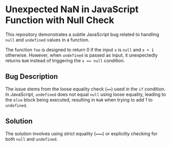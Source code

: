 # Unexpected NaN in JavaScript Function with Null Check

This repository demonstrates a subtle JavaScript bug related to handling `null` and `undefined` values in a function.

The function `foo` is designed to return 0 if the input `x` is `null` and `x + 1` otherwise. However, when `undefined` is passed as input, it unexpectedly returns `NaN` instead of triggering the `x == null` condition.

## Bug Description
The issue stems from the loose equality check (`==`) used in the `if` condition. In JavaScript, `undefined` does not equal `null` using loose equality, leading to the `else` block being executed, resulting in `NaN` when trying to add 1 to `undefined`.

## Solution
The solution involves using strict equality (`===`) or explicitly checking for both `null` and `undefined`.